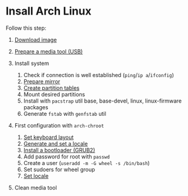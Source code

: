 # Insall Arch Linux

Follow this step:

1.  [Download image](../20220316161804/README.md)
1.  [Prepare a media tool (USB)](../20220316161913/README.md)
1.  Install system
    
    1.  Check if connection is well established (`ping`/`ip a`/`ifconfig`)
    1.  [Prepare mirror](../20220113120230/README.md)
    1.  [Create partition tables](../20220316173449/README.md)
    1.  Mount desired partitions
    1.  Install with `pacstrap` util base, base-devel, linux, linux-firmware
        packages
    1.  Generate `fstab` with `genfstab` util

1.  First configuration with `arch-chroot`
    
    1.  [Set keyboard layout](../20220318125313/README.md)
    1.  [Generate and set a locale](../20220318130255/README.md)
    1.  [Install a bootloader (GRUB2)](../20220318130911/README.md)
    1.  Add password for root with `passwd`
    1.  Create a user (`useradd -m -G wheel -s /bin/bash`)
    1.  Set sudoers for wheel group
    1.  [Set locale](../20220318130255/README.md)

1. Clean media tool
